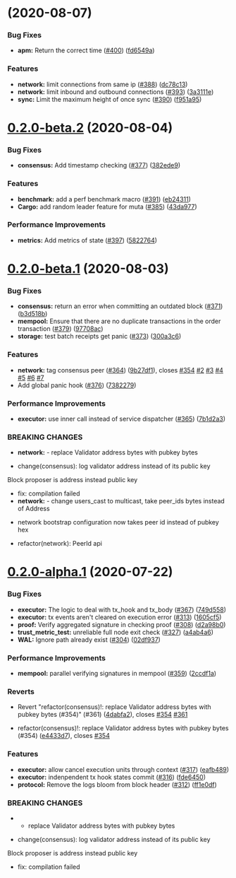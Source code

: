 # [](https://github.com/nervosnetwork/muta/compare/v0.2.0-beta.2...v) (2020-08-07)


### Bug Fixes

* **apm:** Return the correct time ([#400](https://github.com/nervosnetwork/muta/issues/400)) ([fd6549a](https://github.com/nervosnetwork/muta/commit/fd6549a6352633cee7b5b747448129df7a0532ca))


### Features

* **network:** limit connections from same ip ([#388](https://github.com/nervosnetwork/muta/issues/388)) ([dc78c13](https://github.com/nervosnetwork/muta/commit/dc78c13b8aa25f3e4535e588149042f6345e4d25))
* **network:** limit inbound and outbound connections ([#393](https://github.com/nervosnetwork/muta/issues/393)) ([3a3111e](https://github.com/nervosnetwork/muta/commit/3a3111e1e332529bc8636c54526920c292c04f8a))
* **sync:** Limit the maximum height of once sync ([#390](https://github.com/nervosnetwork/muta/issues/390)) ([f951a95](https://github.com/nervosnetwork/muta/commit/f951a953daf307ffc98b4df0fe1a77a6a810ac71))



# [0.2.0-beta.2](https://github.com/nervosnetwork/muta/compare/v0.2.0-beta.1...v0.2.0-beta.2) (2020-08-04)


### Bug Fixes

* **consensus:** Add timestamp checking ([#377](https://github.com/nervosnetwork/muta/issues/377)) ([382ede9](https://github.com/nervosnetwork/muta/commit/382ede9367b910a06b59f3562ecd28ab8100d39e))


### Features

* **benchmark:** add a perf benchmark macro ([#391](https://github.com/nervosnetwork/muta/issues/391)) ([eb24311](https://github.com/nervosnetwork/muta/commit/eb2431149b6865a82d0e4286536f65319a5e1d1f))
* **Cargo:** add random leader feature for muta ([#385](https://github.com/nervosnetwork/muta/issues/385)) ([43da977](https://github.com/nervosnetwork/muta/commit/43da9772b22b97ab4797b80ce5161f1a49827543))


### Performance Improvements

* **metrics:** Add metrics of state ([#397](https://github.com/nervosnetwork/muta/issues/397)) ([5822764](https://github.com/nervosnetwork/muta/commit/5822764240f8b4e8cfeca4bccf7d399a0bf71897))



# [0.2.0-beta.1](https://github.com/nervosnetwork/muta/compare/v0.2.0-alpha.1...v0.2.0-beta.1) (2020-08-03)


### Bug Fixes

* **consensus:** return an error when committing an outdated block ([#371](https://github.com/nervosnetwork/muta/issues/371)) ([b3d518b](https://github.com/nervosnetwork/muta/commit/b3d518b52658b40746ef708fa8cde5c96a39a539))
* **mempool:** Ensure that there are no duplicate transactions in the order transaction ([#379](https://github.com/nervosnetwork/muta/issues/379)) ([97708ac](https://github.com/nervosnetwork/muta/commit/97708ac385be2243344d700a0d7c928f18fd51b3))
* **storage:** test batch receipts get panic ([#373](https://github.com/nervosnetwork/muta/issues/373)) ([300a3c6](https://github.com/nervosnetwork/muta/commit/300a3c65cf0399c2ba37a3bd655e06719b660330))


### Features

* **network:** tag consensus peer ([#364](https://github.com/nervosnetwork/muta/issues/364)) ([9b27df1](https://github.com/nervosnetwork/muta/commit/9b27df1015a25792cc210c5aa0dd473a45ae885d)), closes [#354](https://github.com/nervosnetwork/muta/issues/354) [#2](https://github.com/nervosnetwork/muta/issues/2) [#3](https://github.com/nervosnetwork/muta/issues/3) [#4](https://github.com/nervosnetwork/muta/issues/4) [#5](https://github.com/nervosnetwork/muta/issues/5) [#6](https://github.com/nervosnetwork/muta/issues/6) [#7](https://github.com/nervosnetwork/muta/issues/7)
* Add global panic hook ([#376](https://github.com/nervosnetwork/muta/issues/376)) ([7382279](https://github.com/nervosnetwork/muta/commit/738227962771a6a66b85f2fd199df2e699b43adc))


### Performance Improvements

* **executor:** use inner call instead of service dispatcher ([#365](https://github.com/nervosnetwork/muta/issues/365)) ([7b1d2a3](https://github.com/nervosnetwork/muta/commit/7b1d2a32d5c20306af3868e5265bd2530dd9493b))


### BREAKING CHANGES

* **network:** - replace Validator address bytes with pubkey bytes

* change(consensus): log validator address instead of its public key

Block proposer is address instead public key

* fix: compilation failed
* **network:** - change users_cast to multicast, take peer_ids bytes instead of Address
- network bootstrap configuration now takes peer id instead of pubkey hex

* refactor(network): PeerId api



# [0.2.0-alpha.1](https://github.com/nervosnetwork/muta/compare/v0.1.2-beta...v0.2.0-alpha.1) (2020-07-22)


### Bug Fixes

* **executor:** The logic to deal with tx_hook and tx_body ([#367](https://github.com/nervosnetwork/muta/issues/367)) ([749d558](https://github.com/nervosnetwork/muta/commit/749d558b8b58a1943bfa2842dcedcc45218c0f78))
* **executor:** tx events aren't cleared on execution error ([#313](https://github.com/nervosnetwork/muta/issues/313)) ([1605cf5](https://github.com/nervosnetwork/muta/commit/1605cf59b558b97889bb431da7f81fd424b90a89))
* **proof:** Verify aggregated signature in checking proof ([#308](https://github.com/nervosnetwork/muta/issues/308)) ([d2a98b0](https://github.com/nervosnetwork/muta/commit/d2a98b06e44449ca756f135c1b235ff0d80eaf67))
* **trust_metric_test:** unreliable full node exit check ([#327](https://github.com/nervosnetwork/muta/issues/327)) ([a4ab4a6](https://github.com/nervosnetwork/muta/commit/a4ab4a6209e0978148983e88447ac2d9178fa42a))
* **WAL:** Ignore path already exist ([#304](https://github.com/nervosnetwork/muta/issues/304)) ([02df937](https://github.com/nervosnetwork/muta/commit/02df937fb6449c9b3b0b50e790e0ecf6bfc1ee3d))


### Performance Improvements

* **mempool:** parallel verifying signatures in mempool ([#359](https://github.com/nervosnetwork/muta/issues/359)) ([2ccdf1a](https://github.com/nervosnetwork/muta/commit/2ccdf1a67a40cd483749a98a1a68c37bcf1d473c))


### Reverts

* Revert "refactor(consensus)!: replace Validator address bytes with pubkey bytes (#354)" (#361) ([4dabfa2](https://github.com/nervosnetwork/muta/commit/4dabfa231961d1ec8be1ba42bf05781f55395aed)), closes [#354](https://github.com/nervosnetwork/muta/issues/354) [#361](https://github.com/nervosnetwork/muta/issues/361)


* refactor(consensus)!: replace Validator address bytes with pubkey bytes (#354) ([e4433d7](https://github.com/nervosnetwork/muta/commit/e4433d793e8a63788ec682880afc93474e0d2414)), closes [#354](https://github.com/nervosnetwork/muta/issues/354)


### Features

* **executor:** allow cancel execution units through context ([#317](https://github.com/nervosnetwork/muta/issues/317)) ([eafb489](https://github.com/nervosnetwork/muta/commit/eafb489f78f7521487c6b2d25dd9912e43f76500))
* **executor:** indenpendent tx hook states commit ([#316](https://github.com/nervosnetwork/muta/issues/316)) ([fde6450](https://github.com/nervosnetwork/muta/commit/fde645010363a4664033370e4109e4d1f08b13bc))
* **protocol:** Remove the logs bloom from block header ([#312](https://github.com/nervosnetwork/muta/issues/312)) ([ff1e0df](https://github.com/nervosnetwork/muta/commit/ff1e0df1e8a65cc480825a49eed9495cc31ecee0))


### BREAKING CHANGES

* - replace Validator address bytes with pubkey bytes

* change(consensus): log validator address instead of its public key

Block proposer is address instead public key

* fix: compilation failed
